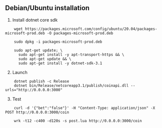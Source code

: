 ## Debian/Ubuntu installation

 1. Install dotnet core sdk

```
    wget https://packages.microsoft.com/config/ubuntu/20.04/packages-microsoft-prod.deb -O packages-microsoft-prod.deb

    sudo dpkg -i packages-microsoft-prod.deb

    sudo apt-get update; \
      sudo apt-get install -y apt-transport-https && \
      sudo apt-get update && \
      sudo apt-get install -y dotnet-sdk-3.1
```

 2. Launch

```
    dotnet publish -c Release
    dotnet bin/Release/netcoreapp3.1/publish/coinapi.dll --urls="http://0.0.0.0:3000"
```

 3. Test

```
    curl -d '{"bet":"false"}' -H "Content-Type: application/json" -X POST http://0.0.0.0:3000/coin
    
    wrk -t12 -c400 -d120s -s post.lua http://0.0.0.0:3000/coin
```
